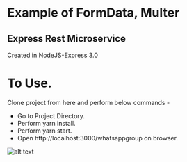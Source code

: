 # Example of FormData, Multer
## Express Rest Microservice

Created in NodeJS-Express 3.0

# To Use.
Clone project from here and perform below commands -
* Go to Project Directory.
* Perform yarn install.
* Perform yarn start.
* Open http://localhost:3000/whatsappgroup on browser.

![alt text]('/public/img/Application_Interface.png')
<!-- ![Alt text](relative/path/to/img.jpg?raw=true "Title") -->